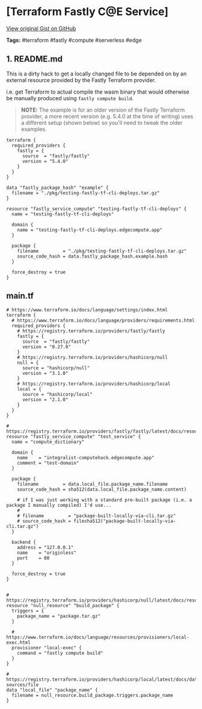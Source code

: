 # [Terraform Fastly C@E Service] 

[View original Gist on GitHub](https://gist.github.com/Integralist/24767b93df2f368c333ca0ba54ce0e13)

**Tags:** #terraform #fastly #compute #serverless #edge

## 1. README.md

This is a dirty hack to get a locally changed file to be depended on by an external resource provided by the Fastly Terraform provider.

i.e. get Terraform to actual compile the wasm binary that would otherwise be manually produced using `fastly compute build`.

> **NOTE:** The example is for an older version of the Fastly Terraform provider, a more recent version (e.g. 5.4.0 at the time of writing) uses a different setup (shown below) so you'll need to tweak the older examples.

```hcl
terraform {
  required_providers {
    fastly = {
      source  = "fastly/fastly"
      version = "5.4.0"
    }
  }
}

data "fastly_package_hash" "example" {
  filename = "./pkg/testing-fastly-tf-cli-deploys.tar.gz"
}

resource "fastly_service_compute" "testing-fastly-tf-cli-deploys" {
  name = "testing-fastly-tf-cli-deploys"

  domain {
    name = "testing-fastly-tf-cli-deploys.edgecompute.app"
  }

  package {
    filename         = "./pkg/testing-fastly-tf-cli-deploys.tar.gz"
    source_code_hash = data.fastly_package_hash.example.hash
  }

  force_destroy = true
}
```

## main.tf

```hcl
# https://www.terraform.io/docs/language/settings/index.html
terraform {
  # https://www.terraform.io/docs/language/providers/requirements.html
  required_providers {
    # https://registry.terraform.io/providers/fastly/fastly
    fastly = {
      source  = "fastly/fastly"
      version = "0.27.0"
    }
    # https://registry.terraform.io/providers/hashicorp/null
    null = {
      source = "hashicorp/null"
      version = "3.1.0"
    }
    # https://registry.terraform.io/providers/hashicorp/local
    local = {
      source = "hashicorp/local"
      version = "2.1.0"
    }
  }
}

# https://registry.terraform.io/providers/fastly/fastly/latest/docs/resources/service_compute
resource "fastly_service_compute" "test_service" {
  name = "compute_dictionary"

  domain {
    name    = "integralist-computehack.edgecompute.app"
    comment = "test-domain"
  }

  package {
    filename         = data.local_file.package_name.filename
    source_code_hash = sha512(data.local_file.package_name.content)
    
    # if I was just working with a standard pre-built package (i.e. a package I manually compiled) I'd use...
    #
    # filename         = "package-built-locally-via-cli.tar.gz"
    # source_code_hash = filesha512("package-built-locally-via-cli.tar.gz")
  }

  backend {
    address = "127.0.0.1"
    name    = "originless"
    port    = 80
  }

  force_destroy = true
}


# https://registry.terraform.io/providers/hashicorp/null/latest/docs/resources/resource
resource "null_resource" "build_package" {
  triggers = {
    package_name = "package.tar.gz"
  }
  
  # https://www.terraform.io/docs/language/resources/provisioners/local-exec.html
  provisioner "local-exec" {
    command = "fastly compute build" 
  }
}

# https://registry.terraform.io/providers/hashicorp/local/latest/docs/data-sources/file
data "local_file" "package_name" {
  filename = null_resource.build_package.triggers.package_name
}
```

